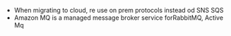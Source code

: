 - When migrating to cloud, re use on prem protocols instead od SNS SQS
- Amazon MQ is a managed message broker service forRabbitMQ, Active Mq
